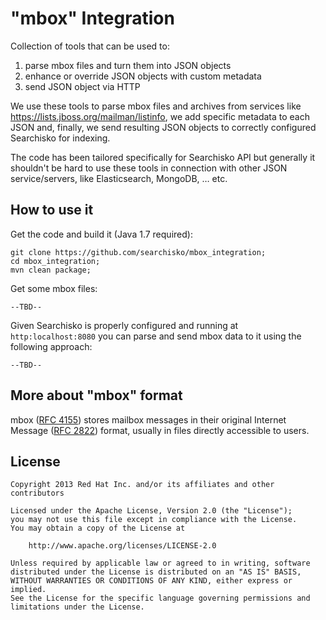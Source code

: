 # "mbox" Integration

Collection of tools that can be used to:

1. parse mbox files and turn them into JSON objects
2. enhance or override JSON objects with custom metadata
3. send JSON object via HTTP

We use these tools to parse mbox files and archives from services like <https://lists.jboss.org/mailman/listinfo>, we add specific metadata to each JSON and, finally, we send resulting JSON objects to correctly configured Searchisko for indexing.

The code has been tailored specifically for Searchisko API but generally it shouldn't be hard to use these tools in connection with other JSON service/servers, like Elasticsearch, MongoDB, … etc.

## How to use it

Get the code and build it (Java 1.7 required):

    git clone https://github.com/searchisko/mbox_integration;
    cd mbox_integration;
    mvn clean package;
    
Get some mbox files:

    --TBD--
    
Given Searchisko is properly configured and running at `http:localhost:8080` you can parse and send mbox data to it using the following approach:

    --TBD--

## More about "mbox" format

mbox ([RFC 4155](http://tools.ietf.org/html/rfc4155)) stores mailbox messages in their original
Internet Message ([RFC 2822](http://tools.ietf.org/html/rfc2822)) format, usually in files directly accessible to users.

## License

    Copyright 2013 Red Hat Inc. and/or its affiliates and other contributors

    Licensed under the Apache License, Version 2.0 (the "License");
    you may not use this file except in compliance with the License.
    You may obtain a copy of the License at

        http://www.apache.org/licenses/LICENSE-2.0

    Unless required by applicable law or agreed to in writing, software
    distributed under the License is distributed on an "AS IS" BASIS,
    WITHOUT WARRANTIES OR CONDITIONS OF ANY KIND, either express or implied.
    See the License for the specific language governing permissions and
    limitations under the License.


